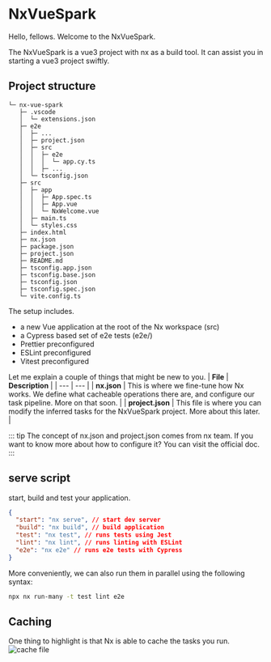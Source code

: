 # NxVueSpark

Hello, fellows. Welcome to the NxVueSpark.

The NxVueSpark is a vue3 project with nx as a build tool. It can assist you in starting a vue3 project swiftly.

## Project structure

```
└─ nx-vue-spark
   ├─ .vscode
   │  └─ extensions.json
   ├─ e2e
   │  ├─ ...
   │  ├─ project.json
   │  ├─ src
   │  │  ├─ e2e
   │  │  │  └─ app.cy.ts
   │  │  ├─ ...
   │  └─ tsconfig.json
   ├─ src
   │  ├─ app
   │  │  ├─ App.spec.ts
   │  │  ├─ App.vue
   │  │  └─ NxWelcome.vue
   │  ├─ main.ts
   │  └─ styles.css
   ├─ index.html
   ├─ nx.json
   ├─ package.json
   ├─ project.json
   ├─ README.md
   ├─ tsconfig.app.json
   ├─ tsconfig.base.json
   ├─ tsconfig.json
   ├─ tsconfig.spec.json
   └─ vite.config.ts
```

The setup includes.

- a new Vue application at the root of the Nx workspace (src)
- a Cypress based set of e2e tests (e2e/)
- Prettier preconfigured
- ESLint preconfigured
- Vitest preconfigured

Let me explain a couple of things that might be new to you.
| **File** | **Description** |
| --- | --- |
| **nx.json** | This is where we fine-tune how Nx works. We define what cacheable operations there are, and configure our task pipeline. More on that soon. |
| **project.json** | This file is where you can modify the inferred tasks for the NxVueSpark project. More about this later. |

::: tip
The concept of nx.json and project.json comes from nx team. If you want to know more about how to configure it? You can visit the official doc.
:::

## serve script

start, build and test your application.

```json
{
  "start": "nx serve", // start dev server
  "build": "nx build", // build application
  "test": "nx test", // runs tests using Jest
  "lint": "nx lint", // runs linting with ESLint
  "e2e": "nx e2e" // runs e2e tests with Cypress
}
```

More conveniently, we can also run them in parallel using the following syntax:

```bash
npx nx run-many -t test lint e2e
```

## Caching

One thing to highlight is that Nx is able to cache the tasks you run.
![cache file](https://pic.imgdb.cn/item/65f04da09f345e8d03037bac.png)
